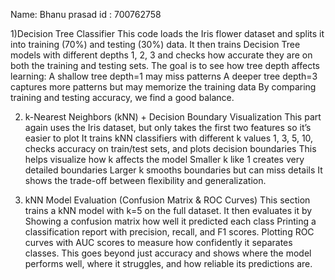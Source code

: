 Name: Bhanu prasad
id  : 700762758

1)Decision Tree Classifier
This code loads the Iris flower dataset and splits it into training (70%) and testing (30%) data.
It then trains Decision Tree models with different depths 1, 2, 3 and checks how accurate they are on both the training and testing sets.
The goal is to see how tree depth affects learning:
A shallow tree depth=1 may miss patterns 
A deeper tree depth=3 captures more patterns but may memorize the training data
By comparing training and testing accuracy, we find a good balance.


2) k-Nearest Neighbors (kNN) + Decision Boundary Visualization
This part again uses the Iris dataset, but only takes the first two features so it’s easier to plot
It trains kNN classifiers with different k values 1, 3, 5, 10, checks accuracy on train/test sets, and plots decision boundaries
This helps visualize how k affects the model
Smaller k like 1 creates very detailed boundaries 
Larger k smooths boundaries but can miss details 
It shows the trade-off between flexibility and generalization.


3) kNN Model Evaluation (Confusion Matrix & ROC Curves)
This section trains a kNN model with k=5 on the full dataset.
It then evaluates it by
Showing a confusion matrix how well it predicted each class
Printing a classification report with precision, recall, and F1 scores.
Plotting ROC curves with AUC scores to measure how confidently it separates classes.
This goes beyond just accuracy and shows where the model performs well, where it struggles, and how reliable its predictions are.

